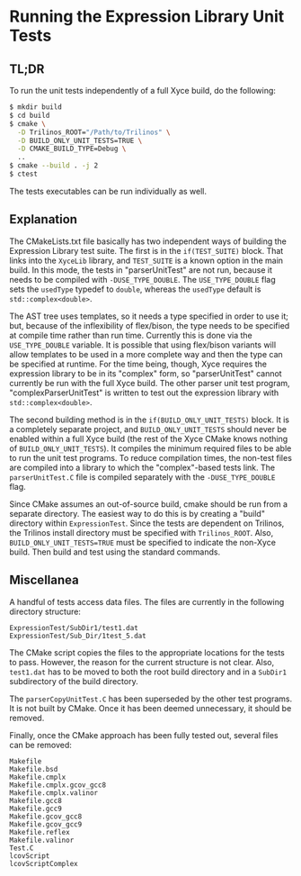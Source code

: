 # Running the Expression Library Unit Tests

## TL;DR

To run the unit tests independently of a full Xyce build, do the following:
```bash
$ mkdir build
$ cd build
$ cmake \
  -D Trilinos_ROOT="/Path/to/Trilinos" \
  -D BUILD_ONLY_UNIT_TESTS=TRUE \
  -D CMAKE_BUILD_TYPE=Debug \
  ..
$ cmake --build . -j 2
$ ctest
```
The tests executables can be run individually as well.

## Explanation

The CMakeLists.txt file basically has two independent ways of building the
Expression Library test suite. The first is in the `if(TEST_SUITE)` block. That
links into the `XyceLib` library, and `TEST_SUITE` is a known option in the
main build. In this mode, the tests in "parserUnitTest" are not run, because it
needs to be compiled with `-DUSE_TYPE_DOUBLE`. The `USE_TYPE_DOUBLE` flag sets
the `usedType` typedef to `double`, whereas the `usedType` default is
`std::complex<double>`.

The AST tree uses templates, so it needs a type specified in order to use it;
but, because of the inflexibility of flex/bison, the type needs to be specified
at compile time rather than run time. Currently this is done via the
`USE_TYPE_DOUBLE` variable. It is possible that using flex/bison variants will
allow templates to be used in a more complete way and then the type can be
specified at runtime. For the time being, though, Xyce requires the expression
library to be in its "complex" form, so "parserUnitTest" cannot currently be
run with the full Xyce build. The other parser unit test program,
"complexParserUnitTest" is written to test out the expression library with
`std::complex<double>`.

The second building method is in the `if(BUILD_ONLY_UNIT_TESTS)` block. It is a
completely separate project, and `BUILD_ONLY_UNIT_TESTS` should never be
enabled within a full Xyce build (the rest of the Xyce CMake knows nothing of
`BUILD_ONLY_UNIT_TESTS`). It compiles the minimum required files to be able to
run the unit test programs. To reduce compilation times, the non-test files are
compiled into a library to which the "complex"-based tests link. The
`parserUnitTest.C` file is compiled separately with the `-DUSE_TYPE_DOUBLE`
flag.

Since CMake assumes an out-of-source build, cmake should be run from a separate
directory. The easiest way to do this is by creating a "build" directory within
`ExpressionTest`. Since the tests are dependent on Trilinos, the Trilinos
install directory must be specified with `Trilinos_ROOT`. Also,
`BUILD_ONLY_UNIT_TESTS=TRUE` must be specified to indicate the non-Xyce build.
Then build and test using the standard commands.

## Miscellanea

A handful of tests access data files. The files are currently in the following
directory structure:
```
ExpressionTest/SubDir1/test1.dat
ExpressionTest/Sub_Dir/1test_5.dat
```
The CMake script copies the files to the appropriate locations for the tests to
pass. However, the reason for the current structure is not clear. Also,
`test1.dat` has to be moved to both the root build directory and in a `SubDir1`
subdirectory of the build directory.

The `parserCopyUnitTest.C` has been superseded by the other test programs. It
is not built by CMake. Once it has been deemed unnecessary, it should be
removed.

Finally, once the CMake approach has been fully tested out, several files can
be removed:
```
Makefile
Makefile.bsd
Makefile.cmplx
Makefile.cmplx.gcov_gcc8
Makefile.cmplx.valinor
Makefile.gcc8
Makefile.gcc9
Makefile.gcov_gcc8
Makefile.gcov_gcc9
Makefile.reflex
Makefile.valinor
Test.C
lcovScript
lcovScriptComplex
```
